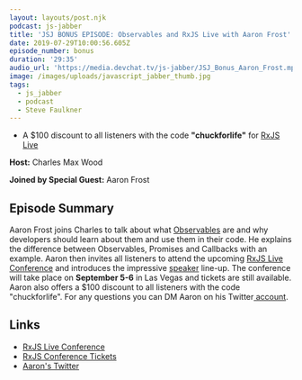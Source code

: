 ```yaml
---
layout: layouts/post.njk
podcast: js-jabber
title: 'JSJ BONUS EPISODE: Observables and RxJS Live with Aaron Frost'
date: 2019-07-29T10:00:56.605Z
episode_number: bonus
duration: '29:35'
audio_url: 'https://media.devchat.tv/js-jabber/JSJ_Bonus_Aaron_Frost.mp3'
image: /images/uploads/javascript_jabber_thumb.jpg
tags:
  - js_jabber
  - podcast
  - Steve Faulkner
---
```

* A $100 discount to all listeners with the code **"chuckforlife"** for [RxJS Live ](https://www.rxjs.live/)

**Host:** Charles Max Wood

**Joined by Special Guest:** Aaron Frost

## Episode Summary

Aaron Frost joins Charles to talk about what [Observables](https://rxjs-dev.firebaseapp.com/guide/observable) are and why developers should learn about them and use them in their code. He explains the difference between Observables, Promises  and Callbacks with an example. Aaron then invites all listeners to attend the upcoming [RxJS Live Conference](https://www.rxjs.live/) and introduces the impressive  [speaker](https://www.rxjs.live/) line-up. The conference will take place on **September 5-6** in Las Vegas and tickets are still available. Aaron also offers a $100 discount to all listeners with the code "chuckforlife". For any questions you can DM Aaron on his Twitter[ account](https://twitter.com/aaronfrosted?lang=en).

## Links

* [RxJS Live Conference](https://www.rxjs.live/)
* [RxJS Conference Tickets](https://ti.to/rxjslive/2019)
* [Aaron's Twitter](https://twitter.com/aaronfrosted?lang=en)
